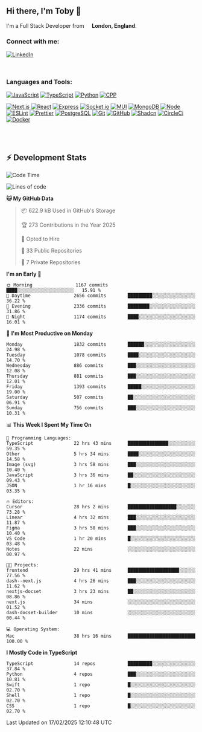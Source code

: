 ## Hi there, I'm Toby 👋

I'm a Full Stack Developer from <img src="https://cdn-icons-png.flaticon.com/512/197/197374.png" width="13" /> **London, England**.

### Connect with me:

[![LinkedIn][linkedin-shield]][linkedin-url]

<br />

### Languages and Tools:

[![JavaScript][JavaScript]][JavaScript-url] [![TypeScript][TypeScript]][TypeScript-url] [![Python][Python]][Python-url] [![CPP][CPP]][CPP-url]

[![Next.js][Next.js]][Next-url] [![React][React.js]][React-url] [![Express][Express.js]][Express-url] [![Socket.io][SocketIo]][SocketIo-url] [![MUI][MUI]][MUI-url] [![MongoDB][MongoDB]][Mongo-url] [![Node][Node.js]][Node-url] [![ESLint][ESLint]][ESLint-url] [![Prettier][Prettier]][Prettier-url] [![PostgreSQL][PostgreSQL]][PostgreSQL-url] [![Git][Git]][Git-url] [![GitHub][GitHub]][GitHub-url] [![Shadcn][Shadcn]][Shadcn-url] [![CircleCi][CircleCi]][CircleCi-url] [![Docker][Docker]][Docker-url]

<br />
<br />

## :zap: Development Stats

<!--START_SECTION:waka-->
![Code Time](http://img.shields.io/badge/Code%20Time-1%2C182%20hrs%2034%20mins-blue)

![Lines of code](https://img.shields.io/badge/From%20Hello%20World%20I%27ve%20Written-3.3%20million%20lines%20of%20code-blue)

**🐱 My GitHub Data** 

> 📦 622.9 kB Used in GitHub's Storage 
 > 
> 🏆 273 Contributions in the Year 2025
 > 
> 💼 Opted to Hire
 > 
> 📜 33 Public Repositories 
 > 
> 🔑 7 Private Repositories 
 > 
**I'm an Early 🐤** 

```text
🌞 Morning                1167 commits        ████░░░░░░░░░░░░░░░░░░░░░   15.91 % 
🌆 Daytime                2656 commits        █████████░░░░░░░░░░░░░░░░   36.22 % 
🌃 Evening                2336 commits        ████████░░░░░░░░░░░░░░░░░   31.86 % 
🌙 Night                  1174 commits        ████░░░░░░░░░░░░░░░░░░░░░   16.01 % 
```
📅 **I'm Most Productive on Monday** 

```text
Monday                   1832 commits        ██████░░░░░░░░░░░░░░░░░░░   24.98 % 
Tuesday                  1078 commits        ████░░░░░░░░░░░░░░░░░░░░░   14.70 % 
Wednesday                886 commits         ███░░░░░░░░░░░░░░░░░░░░░░   12.08 % 
Thursday                 881 commits         ███░░░░░░░░░░░░░░░░░░░░░░   12.01 % 
Friday                   1393 commits        █████░░░░░░░░░░░░░░░░░░░░   19.00 % 
Saturday                 507 commits         ██░░░░░░░░░░░░░░░░░░░░░░░   06.91 % 
Sunday                   756 commits         ███░░░░░░░░░░░░░░░░░░░░░░   10.31 % 
```


📊 **This Week I Spent My Time On** 

```text
💬 Programming Languages: 
TypeScript               22 hrs 43 mins      ███████████████░░░░░░░░░░   59.35 % 
Other                    5 hrs 34 mins       ████░░░░░░░░░░░░░░░░░░░░░   14.58 % 
Image (svg)              3 hrs 58 mins       ███░░░░░░░░░░░░░░░░░░░░░░   10.40 % 
JavaScript               3 hrs 36 mins       ██░░░░░░░░░░░░░░░░░░░░░░░   09.43 % 
JSON                     1 hr 16 mins        █░░░░░░░░░░░░░░░░░░░░░░░░   03.35 % 

🔥 Editors: 
Cursor                   28 hrs 2 mins       ██████████████████░░░░░░░   73.28 % 
Linear                   4 hrs 32 mins       ███░░░░░░░░░░░░░░░░░░░░░░   11.87 % 
Figma                    3 hrs 58 mins       ███░░░░░░░░░░░░░░░░░░░░░░   10.40 % 
VS Code                  1 hr 20 mins        █░░░░░░░░░░░░░░░░░░░░░░░░   03.48 % 
Notes                    22 mins             ░░░░░░░░░░░░░░░░░░░░░░░░░   00.97 % 

🐱‍💻 Projects: 
frontend                 29 hrs 41 mins      ███████████████████░░░░░░   77.56 % 
dash--next.js            4 hrs 26 mins       ███░░░░░░░░░░░░░░░░░░░░░░   11.62 % 
nextjs-docset            3 hrs 23 mins       ██░░░░░░░░░░░░░░░░░░░░░░░   08.86 % 
next.js                  34 mins             ░░░░░░░░░░░░░░░░░░░░░░░░░   01.52 % 
dash-docset-builder      10 mins             ░░░░░░░░░░░░░░░░░░░░░░░░░   00.44 % 

💻 Operating System: 
Mac                      38 hrs 16 mins      █████████████████████████   100.00 % 
```

**I Mostly Code in TypeScript** 

```text
TypeScript               14 repos            █████████░░░░░░░░░░░░░░░░   37.84 % 
Python                   4 repos             ███░░░░░░░░░░░░░░░░░░░░░░   10.81 % 
Swift                    1 repo              █░░░░░░░░░░░░░░░░░░░░░░░░   02.70 % 
Shell                    1 repo              █░░░░░░░░░░░░░░░░░░░░░░░░   02.70 % 
CSS                      1 repo              █░░░░░░░░░░░░░░░░░░░░░░░░   02.70 % 
```




 Last Updated on 17/02/2025 12:10:48 UTC
<!--END_SECTION:waka-->


<!-- MARKDOWN LINKS & IMAGES -->
<!-- https://www.markdownguide.org/basic-syntax/#reference-style-links -->

[CPP-url]: https://cplusplus.com/
[CPP]: https://img.shields.io/badge/-C++-blue?style=for-the-badge&logo=cplusplus
[JavaScript-url]: https://developer.mozilla.org/en-US/docs/Web/JavaScript
[JavaScript]: https://shields.io/badge/JavaScript-F7DF1E?logo=JavaScript&logoColor=000&style=for-the-badge
[TypeScript-url]: https://www.typescriptlang.org/
[TypeScript]: https://shields.io/badge/TypeScript-3178C6?logo=TypeScript&logoColor=FFF&style=for-the-badge
[Python-url]: https://www.python.org/
[Python]: https://img.shields.io/badge/python-3670A0?style=for-the-badge&logo=python&logoColor=ffdd54
[linkedin-shield]: https://img.shields.io/badge/LinkedIn-0077B5?style=for-the-badge&logo=linkedin&logoColor=white
[linkedin-url]: https://linkedin.com/in/toby-dixon-smith/
[Next.js]: https://img.shields.io/badge/next.js-000000?style=for-the-badge&logo=nextdotjs&logoColor=white
[Next-url]: https://nextjs.org/
[React.js]: https://img.shields.io/badge/React-20232A?style=for-the-badge&logo=react&logoColor=61DAFB
[React-url]: https://reactjs.org/
[Express.js]: https://img.shields.io/badge/Express.js-404D59?style=for-the-badge&logo=express
[Express-url]: https://expressjs.com/
[Node.js]: https://img.shields.io/badge/Node.js-43853D?style=for-the-badge&logo=node.js&logoColor=white
[Node-url]: https://nodejs.org/
[MongoDB]: https://img.shields.io/badge/MongoDB-4EA94B?style=for-the-badge&logo=mongodb&logoColor=white
[Mongo-url]: https://www.mongodb.com/
[ESLint]: https://img.shields.io/badge/eslint-3A33D1?style=for-the-badge&logo=eslint&logoColor=white
[ESLint-url]: https://eslint.org/
[Prettier]: https://img.shields.io/badge/prettier-1A2C34?style=for-the-badge&logo=prettier&logoColor=F7BA3E
[Prettier-url]: https://prettier.io/
[SocketIo-url]: https://socket.io/
[SocketIo]: https://img.shields.io/badge/Socket.io-010101?style=for-the-badge&logo=socket.io&badgeColor=010101
[MUI-url]: https://mui.com/
[MUI]: https://img.shields.io/badge/MUI-%230081CB.svg?style=for-the-badge&logo=mui&logoColor=white
[PostgreSQL-url]: https://www.postgresql.org/
[PostgreSQL]: https://img.shields.io/badge/postgresql-4169e1?style=for-the-badge&logo=postgresql&logoColor=white
[Git-url]: https://git-scm.com/
[Git]: https://img.shields.io/badge/GIT-E44C30?style=for-the-badge&logo=git&logoColor=white
[GitHub-url]: https://github.com/
[GitHub]: https://img.shields.io/badge/GitHub-100000?style=for-the-badge&logo=github&logoColor=white
[Shadcn-url]: https://ui.shadcn.com/
[Shadcn]: https://img.shields.io/badge/shadcn%2Fui-000?logo=shadcnui&logoColor=fff&style=for-the-badge
[CircleCi-url]: https://ui.shadcn.com/
[CircleCi]: https://img.shields.io/badge/circleci-343434?logo=circleci&logoColor=fff&style=for-the-badge
[Docker-url]: https://ui.shadcn.com/
[Docker]: https://img.shields.io/badge/docker-2496ED?logo=docker&logoColor=fff&style=for-the-badge
